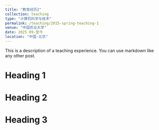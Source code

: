 ```yaml
---
title: "教育经历2"
collection: teaching
type: "计算机科学与技术"
permalink: /teaching/2015-spring-teaching-1
venue: "中国农业大学"
date: 2025.09-至今
location: "中国·北京"
---
```


This is a description of a teaching experience. You can use markdown like any other post.

Heading 1
======

Heading 2
======

Heading 3
======
